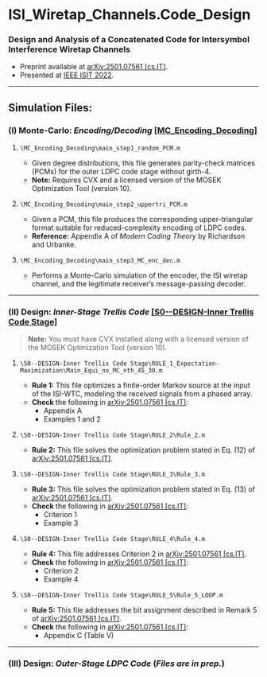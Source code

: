 # ISI_Wiretap_Channels.Code_Design

### Design and Analysis of a Concatenated Code for Intersymbol Interference Wiretap Channels

- Preprint available at [arXiv:2501.07561 [cs.IT]](https://arxiv.org/abs/2501.07561).  
- Presented at [IEEE ISIT 2022](https://ieeexplore.ieee.org/abstract/document/9834578).  

---
## Simulation Files:

### (I) Monte-Carlo: *Encoding/Decoding* [\[MC_Encoding_Decoding\]](https://github.com/arianouri/ISI_Wiretap_Channels.Code_Design/tree/main/%5BSIMULATION_FILES%5D%20Code%20Design/MC_Encoding_Decoding)

1. `\MC_Encoding_Decoding\main_step1_random_PCM.m`  
   * Given degree distributions, this file generates parity-check matrices (PCMs) for the outer LDPC code stage without girth-4.  
   * **Note:** Requires CVX and a licensed version of the MOSEK Optimization Tool (version 10).  

1. `\MC_Encoding_Decoding\main_step2_uppertri_PCM.m`  
   * Given a PCM, this file produces the corresponding upper-triangular format suitable for reduced-complexity encoding of LDPC codes.  
   * **Reference:** Appendix A of *Modern Coding Theory* by Richardson and Urbanke.  

1. `\MC_Encoding_Decoding\main_step3_MC_enc_dec.m`  
   * Performs a Monte-Carlo simulation of the encoder, the ISI wiretap channel, and the legitimate receiver’s message-passing decoder.  

---

### (II) Design: *Inner-Stage Trellis Code*  [\[S0--DESIGN-Inner Trellis Code Stage\]](https://github.com/arianouri/ISI_Wiretap_Channels.Code_Design/tree/b20cbda79aa2a426671f5203387c611d9c9f0814/%5BSIMULATION_FILES%5D%20Code%20Design/S0--DESIGN-Inner%20Trellis%20Code%20Stage)

> **Note:** You must have CVX installed along with a licensed version of the MOSEK Optimization Tool (version 10).

1. `\S0--DESIGN-Inner Trellis Code Stage\RULE_1_Expectation-Maximization\Main_Equi_no_MC_nth_45_30.m`  
   * **Rule 1:** This file optimizes a finite-order Markov source at the input of the ISI-WTC, modeling the received signals from a phased array.  
   * **Check** the following in [arXiv:2501.07561 [cs.IT]](https://arxiv.org/abs/2501.07561):  
     * Appendix A  
     * Examples 1 and 2  

2. `\S0--DESIGN-Inner Trellis Code Stage\RULE_2\Rule_2.m`  
   * **Rule 2:** This file solves the optimization problem stated in Eq. (12) of [arXiv:2501.07561 [cs.IT]](https://arxiv.org/abs/2501.07561).  

3. `\S0--DESIGN-Inner Trellis Code Stage\RULE_3\Rule_3.m`  
   * **Rule 3:** This file solves the optimization problem stated in Eq. (13) of [arXiv:2501.07561 [cs.IT]](https://arxiv.org/abs/2501.07561).  
   * **Check** the following in [arXiv:2501.07561 [cs.IT]](https://arxiv.org/abs/2501.07561):  
     * Criterion 1  
     * Example 3  

4. `\S0--DESIGN-Inner Trellis Code Stage\RULE_4\Rule_4.m`  
   * **Rule 4:** This file addresses Criterion 2 in [arXiv:2501.07561 [cs.IT]](https://arxiv.org/abs/2501.07561).  
   * **Check** the following in [arXiv:2501.07561 [cs.IT]](https://arxiv.org/abs/2501.07561):  
     * Criterion 2  
     * Example 4  

5. `\S0--DESIGN-Inner Trellis Code Stage\RULE_5\Rule_5_LOOP.m`  
   * **Rule 5:** This file addresses the bit assignment described in Remark 5 of [arXiv:2501.07561 [cs.IT]](https://arxiv.org/abs/2501.07561).  
   * **Check** the following in [arXiv:2501.07561 [cs.IT]](https://arxiv.org/abs/2501.07561):  
     * Appendix C (Table V)  

---

### (III) Design: *Outer-Stage LDPC Code* (*Files are in prep.*) 